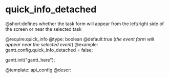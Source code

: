quick_info_detached
=============

@short:defines whether the task form will appear from the left/right side of the screen or near the selected task
	

@require:quick_info
@type: boolean
@default:true (<i>the event form will appear  near the selected event</i>)
@example:
gantt.config.quick_info_detached = false;

gantt.init("gantt_here");


@template:	api_config
@descr:

